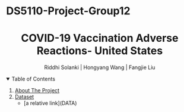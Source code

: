 # DS5110-Project-Group12
<h1 align="center"> COVID-19 Vaccination Adverse Reactions- United States </h1>
<p align="center"> Riddhi Solanki | Hongyang Wang | Fangjie Liu
<details open="open"> 
  <summary>Table of Contents</summary>
  <ol>
    <li><a href="#about-the-project">About The Project</a></li> 
    <li>
      <a href="#Dataset">Dataset</a>
       <ul>
        <li>[a relative link](DATA)</li>
       </ul>
    </li>   
  </ol>  
